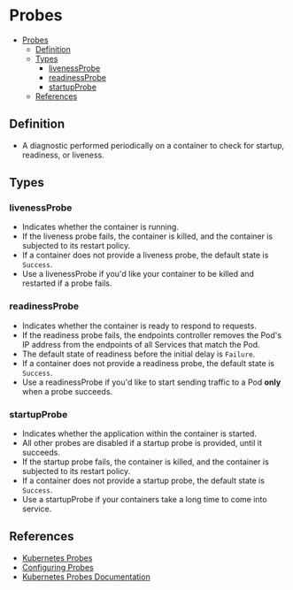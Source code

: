 # Probes

- [Probes](#probes)
  - [Definition](#definition)
  - [Types](#types)
    - [livenessProbe](#livenessprobe)
    - [readinessProbe](#readinessprobe)
    - [startupProbe](#startupprobe)
  - [References](#references)

## Definition

- A diagnostic performed periodically on a container to check for startup,
   readiness, or liveness.

## Types

### livenessProbe

- Indicates whether the container is running.
- If the liveness probe fails, the container is killed, and the container is
  subjected to its restart policy.
- If a container does not provide a liveness probe, the default state is
  `Success`.
- Use a livenessProbe if you'd like your container to be killed and restarted
  if a probe fails.

### readinessProbe

- Indicates whether the container is ready to respond to requests.
- If the readiness probe fails, the endpoints controller removes the Pod's IP
  address from the endpoints of all Services that match the Pod.
- The default state of readiness before the initial delay is `Failure`.
- If a container does not provide a readiness probe, the default state is
   `Success`.
- Use a readinessProbe if you'd like to start sending traffic to a Pod **only**
  when a probe succeeds.

### startupProbe

- Indicates whether the application within the container is started.
- All other probes are disabled if a startup probe is provided, until it succeeds.
- If the startup probe fails, the container is killed, and the container is
  subjected to its restart policy.
- If a container does not provide a startup probe, the default state is `Success`.
- Use a startupProbe if your containers take a long time to come into service.

## References
<!-- markdownlint-disable-next-line MD013 -->
- [Kubernetes Probes](https://kubernetes.io/docs/concepts/workloads/pods/pod-lifecycle/)
  <!-- markdownlint-disable-next-line MD013 -->
- [Configuring Probes](https://kubernetes.io/docs/tasks/configure-pod-container/configure-liveness-readiness-startup-probes/)
  <!-- markdownlint-disable-next-line MD013 -->
- [Kubernetes Probes Documentation](https://kubernetes.io/docs/reference/kubernetes-api/workload-resources/pod-v1/#Probe)
